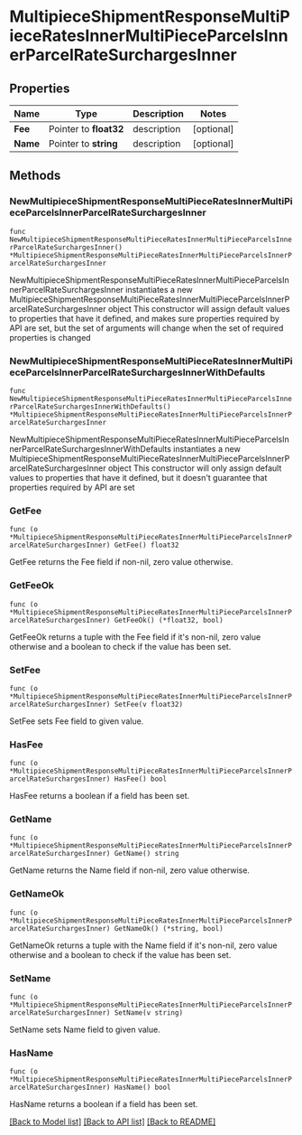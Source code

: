 # MultipieceShipmentResponseMultiPieceRatesInnerMultiPieceParcelsInnerParcelRateSurchargesInner

## Properties

Name | Type | Description | Notes
------------ | ------------- | ------------- | -------------
**Fee** | Pointer to **float32** | description | [optional] 
**Name** | Pointer to **string** | description | [optional] 

## Methods

### NewMultipieceShipmentResponseMultiPieceRatesInnerMultiPieceParcelsInnerParcelRateSurchargesInner

`func NewMultipieceShipmentResponseMultiPieceRatesInnerMultiPieceParcelsInnerParcelRateSurchargesInner() *MultipieceShipmentResponseMultiPieceRatesInnerMultiPieceParcelsInnerParcelRateSurchargesInner`

NewMultipieceShipmentResponseMultiPieceRatesInnerMultiPieceParcelsInnerParcelRateSurchargesInner instantiates a new MultipieceShipmentResponseMultiPieceRatesInnerMultiPieceParcelsInnerParcelRateSurchargesInner object
This constructor will assign default values to properties that have it defined,
and makes sure properties required by API are set, but the set of arguments
will change when the set of required properties is changed

### NewMultipieceShipmentResponseMultiPieceRatesInnerMultiPieceParcelsInnerParcelRateSurchargesInnerWithDefaults

`func NewMultipieceShipmentResponseMultiPieceRatesInnerMultiPieceParcelsInnerParcelRateSurchargesInnerWithDefaults() *MultipieceShipmentResponseMultiPieceRatesInnerMultiPieceParcelsInnerParcelRateSurchargesInner`

NewMultipieceShipmentResponseMultiPieceRatesInnerMultiPieceParcelsInnerParcelRateSurchargesInnerWithDefaults instantiates a new MultipieceShipmentResponseMultiPieceRatesInnerMultiPieceParcelsInnerParcelRateSurchargesInner object
This constructor will only assign default values to properties that have it defined,
but it doesn't guarantee that properties required by API are set

### GetFee

`func (o *MultipieceShipmentResponseMultiPieceRatesInnerMultiPieceParcelsInnerParcelRateSurchargesInner) GetFee() float32`

GetFee returns the Fee field if non-nil, zero value otherwise.

### GetFeeOk

`func (o *MultipieceShipmentResponseMultiPieceRatesInnerMultiPieceParcelsInnerParcelRateSurchargesInner) GetFeeOk() (*float32, bool)`

GetFeeOk returns a tuple with the Fee field if it's non-nil, zero value otherwise
and a boolean to check if the value has been set.

### SetFee

`func (o *MultipieceShipmentResponseMultiPieceRatesInnerMultiPieceParcelsInnerParcelRateSurchargesInner) SetFee(v float32)`

SetFee sets Fee field to given value.

### HasFee

`func (o *MultipieceShipmentResponseMultiPieceRatesInnerMultiPieceParcelsInnerParcelRateSurchargesInner) HasFee() bool`

HasFee returns a boolean if a field has been set.

### GetName

`func (o *MultipieceShipmentResponseMultiPieceRatesInnerMultiPieceParcelsInnerParcelRateSurchargesInner) GetName() string`

GetName returns the Name field if non-nil, zero value otherwise.

### GetNameOk

`func (o *MultipieceShipmentResponseMultiPieceRatesInnerMultiPieceParcelsInnerParcelRateSurchargesInner) GetNameOk() (*string, bool)`

GetNameOk returns a tuple with the Name field if it's non-nil, zero value otherwise
and a boolean to check if the value has been set.

### SetName

`func (o *MultipieceShipmentResponseMultiPieceRatesInnerMultiPieceParcelsInnerParcelRateSurchargesInner) SetName(v string)`

SetName sets Name field to given value.

### HasName

`func (o *MultipieceShipmentResponseMultiPieceRatesInnerMultiPieceParcelsInnerParcelRateSurchargesInner) HasName() bool`

HasName returns a boolean if a field has been set.


[[Back to Model list]](../README.md#documentation-for-models) [[Back to API list]](../README.md#documentation-for-api-endpoints) [[Back to README]](../README.md)


